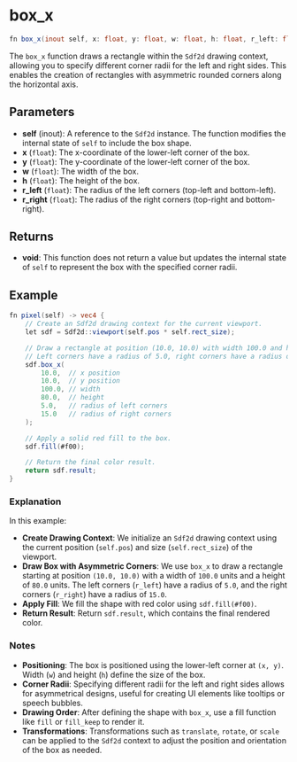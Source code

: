 # box_x

```glsl
fn box_x(inout self, x: float, y: float, w: float, h: float, r_left: float, r_right: float)
```

The `box_x` function draws a rectangle within the `Sdf2d` drawing context, allowing you to specify different corner radii for the left and right sides. This enables the creation of rectangles with asymmetric rounded corners along the horizontal axis.

## Parameters

- **self** (inout): A reference to the `Sdf2d` instance. The function modifies the internal state of `self` to include the box shape.
- **x** (`float`): The x-coordinate of the lower-left corner of the box.
- **y** (`float`): The y-coordinate of the lower-left corner of the box.
- **w** (`float`): The width of the box.
- **h** (`float`): The height of the box.
- **r_left** (`float`): The radius of the left corners (top-left and bottom-left).
- **r_right** (`float`): The radius of the right corners (top-right and bottom-right).

## Returns

- **void**: This function does not return a value but updates the internal state of `self` to represent the box with the specified corner radii.

## Example

```glsl
fn pixel(self) -> vec4 {
    // Create an Sdf2d drawing context for the current viewport.
    let sdf = Sdf2d::viewport(self.pos * self.rect_size);

    // Draw a rectangle at position (10.0, 10.0) with width 100.0 and height 80.0.
    // Left corners have a radius of 5.0, right corners have a radius of 15.0.
    sdf.box_x(
        10.0,  // x position
        10.0,  // y position
        100.0, // width
        80.0,  // height
        5.0,   // radius of left corners
        15.0   // radius of right corners
    );

    // Apply a solid red fill to the box.
    sdf.fill(#f00);

    // Return the final color result.
    return sdf.result;
}
```

### Explanation

In this example:

- **Create Drawing Context**: We initialize an `Sdf2d` drawing context using the current position (`self.pos`) and size (`self.rect_size`) of the viewport.
- **Draw Box with Asymmetric Corners**: We use `box_x` to draw a rectangle starting at position `(10.0, 10.0)` with a width of `100.0` units and a height of `80.0` units. The left corners (`r_left`) have a radius of `5.0`, and the right corners (`r_right`) have a radius of `15.0`.
- **Apply Fill**: We fill the shape with red color using `sdf.fill(#f00)`.
- **Return Result**: Return `sdf.result`, which contains the final rendered color.

### Notes

- **Positioning**: The box is positioned using the lower-left corner at `(x, y)`. Width (`w`) and height (`h`) define the size of the box.
- **Corner Radii**: Specifying different radii for the left and right sides allows for asymmetrical designs, useful for creating UI elements like tooltips or speech bubbles.
- **Drawing Order**: After defining the shape with `box_x`, use a fill function like `fill` or `fill_keep` to render it.
- **Transformations**: Transformations such as `translate`, `rotate`, or `scale` can be applied to the `Sdf2d` context to adjust the position and orientation of the box as needed.
